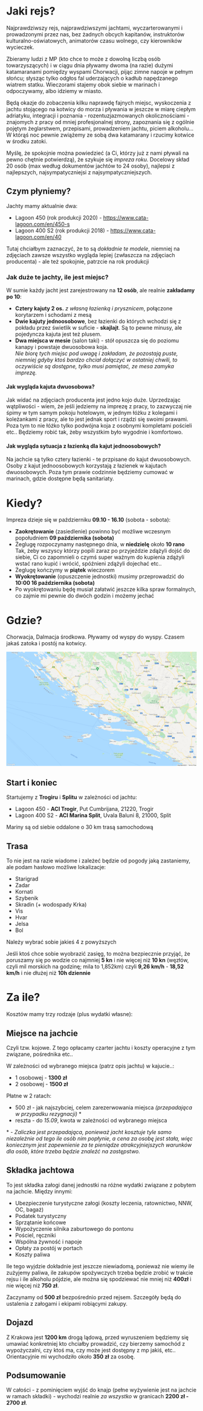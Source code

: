 # Jaki rejs?
Najprawdziwszy rejs, najprawdziwszymi jachtami, wyczarterowanymi i prowadzonymi przez nas, bez żadnych obcych kapitanów, instruktorów kulturalno-oświatowych, animatorów czasu wolnego, czy kierowników wycieczek.

Zbieramy ludzi z MP (kto chce to może z dowolną liczbą osób towarzyszących) i w ciągu dnia pływamy dwoma (na razie) dużymi katamaranami pomiędzy wyspami Chorwacji, pijąc zimne napoje w pełnym słońcu; słysząc tylko odgłos fal uderzających o kadłub napędzanego wiatrem statku. Wieczorami stajemy obok siebie w marinach i odpoczywamy, albo idziemy w miasto.

Będą okazje do zobaczenia kilku naprawdę fajnych miejsc, wyskoczenia z jachtu stojącego na kotwicy do morza i pływania w jeszcze w miarę ciepłym adriatyku, integracji i poznania - rozentuzjazmowanych okolicznościami - znajomych z pracy od mniej profesjonalnej strony, zapoznania się z ogólnie pojętym żeglarstwem, przepisami, prowadzeniem jachtu, piciem alkoholu... W którąś noc pewnie zwiążemy ze sobą dwa katamarany i rzucimy kotwice w środku zatoki.

Myślę, że spokojnie można powiedzieć (a Ci, którzy już z nami pływali na pewno chętnie potwierdzą), że szykuje się *impreza roku*. Docelowy skład 20 osób (max według dokumentów jachtów to 24 osoby), najlepsi z najlepszych, najsympatyczniejsi z najsympatyczniejszych.

## Czym płyniemy?
Jachty mamy aktualnie dwa:
- Lagoon 450 (rok produkcji 2020) - https://www.cata-lagoon.com/en/450-s
- Lagoon 400 S2 (rok produkcji 2018) - https://www.cata-lagoon.com/en/40

Tutaj chciałbym zaznaczyć, że to są *dokładnie te modele*, niemniej na zdjęciach zawsze wszystko wygląda lepiej (zwłaszcza na zdjęciach producenta) - ale też spokojnie, patrzcie na rok produkcji

### Jak duże te jachty, ile jest miejsc?
W sumie każdy jacht jest zarejestrowany na **12 osób**, ale realnie **zakładamy po 10**:
- **Cztery kajuty 2 os.** *z własną łazienką i prysznicem*, połączone korytarzem i schodami z mesą
- **Dwie kajuty jednoosobowe**, bez łazienki do których wchodzi się z pokładu przez świetlik w suficie - **skajlajt**. Są to pewne minusy, ale pojedyncza kajuta jest też plusem.
- **Dwa miejsca w mesie** (salon taki) - stół opuszcza się do poziomu kanapy i powstaje dwuosobowa koja.  
  *Nie biorę tych miejsc pod uwagę i zakładam, że pozostają puste, niemniej gdyby ktoś bardzo chciał dołączyć w ostatniej chwili, to oczywiście są dostępne, tylko musi pamiętać, ze mesa zamyka imprezę.*

#### Jak wygląda kajuta dwuosobowa?
Jak widać na zdjęciach producenta jest jedno kojo duże. Uprzedzając wątpliwości - wiem, że jeśli jedziemy na imprezę z pracy, to zazwyczaj nie śpimy w tym samym pokoju hotelowym, w jednym łóżku z kolegami i koleżankami z pracy, ale to jest jednak sport i rządzi się swoimi prawami. Poza tym to nie łóżko tylko podwójna koja z osobnymi kompletami pościeli etc.. Będziemy robić tak, żeby wszystkim było wygodnie i komfortowo.

#### Jak wygląda sytuacja z łazienką dla kajut jednoosobowych?
Na jachcie są tylko cztery łazienki - te przpisane do kajut dwuosobowych. Osoby z kajut jednoosobowych korzystają z łazienek w kajutach dwuosobowych. Poza tym prawie codzinnie będziemy cumować w marinach, gdzie dostępne będą sanitariaty.

# Kiedy?

Impreza dzieje się w październiku **09.10 - 16.10** (sobota - sobota):
- **Zaokrętowanie** (zasiedlenie) powinno być możliwe wczesnym popołudniem **09 października (sobota)**
- Żeglugę rozpoczynamy następnego dnia, w **niedzielę** około **10 rano**  
Tak, żeby wszyscy którzy popili zaraz po przyjeździe zdążyli dojść do siebie, Ci co zapomnieli o czymś super ważnym do kupienia zdążyli wstać rano kupić i wrócić, spóźnieni zdążyli dojechać etc..
- Żeglugę kończymy w **piątek** wieczorem
- **Wyokrętowanie** (opuszczenie jednostki) musimy przeprowadzić do **10:00 16 października (sobota)**
- Po wyokrętowaniu będę musiał załatwić jeszcze kilka spraw formalnych, co zajmie mi pewnie do dwóch godzin i możemy jechać

# Gdzie?
Chorwacja, Dalmacja środkowa. Pływamy od wyspy do wyspy. Czasem jakaś zatoka i postój na kotwicy. 

![Chorwacja](mapa_zwykla.png)

## Start i koniec

Startujemy z **Trogiru** i **Splitu** w zależności od jachtu:
- Lagoon 450 - **ACI Trogir**, Put Cumbrijana, 21220, Trogir
- Lagoon 400 S2 - **ACI Marina Split**, Uvala Baluni 8, 21000, Split

Mariny są od siebie oddalone o 30 km trasą samochodową

## Trasa
To nie jest na razie wiadome i zależeć będzie od pogody jaką zastaniemy, ale podam hasłowo możliwe lokalizacje:
- Starigrad
- Zadar
- Kornati
- Szybenik
- Skradin (+ wodospady Krka)
- Vis
- Hvar
- Jelsa
- Bol

Należy wybrać sobie jakieś 4 z powyższych

Jeśli ktoś chce sobie wyobrazić zasięg, to można bezpiecznie przyjąć, że poruszamy się po wodzie co najmniej **5 kn** i nie więcej niż **10 kn** (węzłów, czyli mil morskich na godzinę; mila to 1,852km) czyli **9,26 km/h** - **18,52 km/h** i nie dłużej niż **10h dziennie**



# Za ile?
Kosztów mamy trzy rodzaje (plus wydatki własne):

## Miejsce na jachcie
Czyli tzw. kojowe. Z tego opłacamy czarter jachtu i koszty operacyjne z tym związane, pośrednika etc..

W zależności od wybranego miejsca (patrz opis jachtu) w kajucie..:

- 1 osobowej - **1300 zł**
- 2 osobowej - **1500 zł**

Płatne w 2 ratach:
- 500 zł - jak najszybciej, celem zarezerwowania miejsca *(przepadająca w przypadku rezygnacji)* *
- reszta - do *15.09*, kwota w zależności od wybranego miejsca

\* \- *Zaliczka jest przepadająca, ponieważ jacht kosztuje tyle samo niezależnie od tego ile osób nim popłynie, a cena za osobę jest stała, więc koniecznym jest zapewnienie za te pieniądze atrakcyjniejszych warunków dla osób, które trzeba będzie znaleźć na zastępstwo.* 

## Składka jachtowa
To jest składka załogi danej jednostki na różne wydatki związane z pobytem na jachcie. Między innymi:
- Ubezpieczenie turystyczne załogi (koszty leczenia, ratownictwo, NNW, OC, bagaż)
- Podatek turystyczny
- Sprzątanie końcowe
- Wypożyczenie silnika zaburtowego do pontonu
- Pościel, ręczniki
- Wspólna żywność i napoje
- Opłaty za postój w portach
- Koszty paliwa

Ile tego wyjdzie dokładnie jest jeszcze niewiadomą, ponieważ nie wiemy ile zużyjemy paliwa, ile zakupów spożywczych trzeba będzie zrobić w trakcie rejsu i ile alkoholu pójdzie, ale można się spodziewać nie mniej niż **400zł** i nie więcej niż **750 zł**.

Zaczynamy od **500 zł** bezpośrednio przed rejsem. Szczegóły będą do ustalenia z załogami i ekipami robiącymi zakupy.

## Dojazd
Z Krakowa jest **1200 km** drogą lądową, przed wyruszeniem będziemy się umawiać konkretniej kto chciałby prowadzić, czy bierzemy samochód z wypożyczalni, czy ktoś ma, czy może jest dostępny z mp jakiś, etc.. Orientacyjnie mi wychodziło około **350 zł** za osobę.

## Podsumowanie
W całości - z pominięciem wyjść do knajp (pełne wyżywienie jest na jachcie w ramach składki) - wychodzi realnie *za wszystko* w granicach **2200 zł - 2700 zł**.
